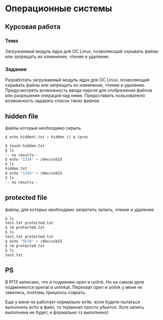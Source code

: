 # Операционные системы
## Курсовая работа

### Тема

Загружаемый модуль ядра для ОС Linux, позволяющий скрывать файлы или запрещать их изменение, чтение и удаление.

### Задание

Разработать загружаемый модуль ядра для ОС Linux, позволяющий скрывать файлы или запрещать их изменение, чтение и удаление. Предусмотреть возможность ввода пароля для отображения файлов или разрешения операций над ними. Предоставить пользователю возможность задавать список таких файлов.

## hidden file

файлы которые необходимо скрыть

```bash
$ echo hiddent.txt > hidden // в /proc

$ touch hidden.txt
$ ls
-- no results--
$ echo "1234" > /dev/usb15
$ ls
hidden.txt
$ echo "1234" > /dev/usb15
$ ls
-- no results--
```

## protected file

файлы, для которых необходимо запретить запись, чтение и удаление

```bash
$ ls
test.txt protected.txt
$ rm protected.txt
$ ls 
test.txt protected.txt
$ echo "5678" > /dev/usb15     
$ rm protected.txt
$ ls
test.txt
```

## PS
В РПЗ написано, что я подменяю open и unlink. Но на самом деле подменяются openat и unlinkat. Перехват open и unlink у меня не завелись, поэтому пришлось соврать.

Еще у меня не работает нормально write. если будете пытаться выполнить echo в файл, то терминал просто убьется. Хотя запись выполнена не будет, и формально тз выполнено)
